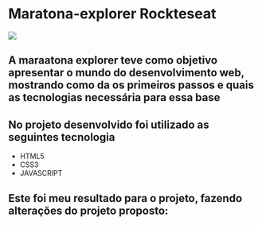 # Maratona-explorer Rockteseat
![](https://global-uploads.webflow.com/61d83a2ebb0ae01ab96e841a/629110eafc70c36cbc1135ce_OG-maratona-explorer.jpg)

## A maraatona explorer teve como objetivo apresentar o mundo do desenvolvimento web, mostrando como da os primeiros passos e quais as tecnologias necessária para essa base
## No projeto desenvolvido foi utilizado as seguintes tecnologia
- HTML5
- CSS3
- JAVASCRIPT

## Este foi meu resultado para o projeto, fazendo alterações do projeto proposto:
### [](https://jfilhoribeiro.github.io/maratona-explorer/)
